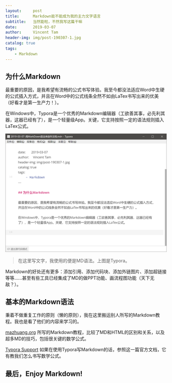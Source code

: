 ```yaml
---
layout:     post
title:      Markdown能不能成为我的主力文字语言
subtitle:   当然能啦，不然我写这篇干嘛
date:       2019-03-07
author:     Vincent Tam
header-img: img/post-190307-1.jpg
catalog: true
tags:
    - Markdown
---
```


## 为什么Markdown

最重要的原因，是我希望有流畅的公式书写体验。我至今都没法适应Word中生硬的公式插入方式，并且在Word中的公式线条全然不如由LaTex书写出来的优美（好看才是第一生产力！）。

在Windows中，Typora是一个优秀的Markdown编辑器（工欲善其事，必先利其器，这器已经有了），是一个轻量级App。关键，它支持按照一定的语法规则插入LaTex公式。


![](https://raw.githubusercontent.com/VincentTam97/_BlogImgStorage/master/images/20190307163917.png)

> 在这里写文字，我使用的便是MD语法。上图是Typora。

Markdown的好处还有更多：添加引用、添加代码块、添加外链图片、添加超链接等等......甚至有些工具已经集成了MD的做PPT功能、画流程图功能（天下无敌？）。




## 基本的Markdown语法

秉着不做重复工作的原则（懒的原则），我在这里搬运别人所写的Markdown教程。我也是看了他们的内容来学习的。

[mazhuang.org](https://mazhuang.org/2018/09/06/markdown-intro/) 所写的Markdown教程，比较了MD和HTML的区别和关系，以及超多MD的技巧，包括很关键的数学公式。

[Typora Support](https://support.typora.io/Math/) 如果在使用Typora写Markdown的话，参照这一篇官方文档，它有教我们怎么书写数学公式。




## 最后，Enjoy Markdown!
